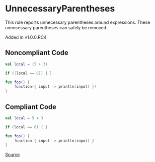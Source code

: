 # UnnecessaryParentheses

This rule reports unnecessary parentheses around expressions.
These unnecessary parentheses can safely be removed.

Added in v1.0.0.RC4

## Noncompliant Code

```kotlin
val local = (5 + 3)

if ((local == 8)) { }

fun foo() {
    function({ input -> println(input) })
}
```
## Compliant Code

```kotlin
val local = 5 + 3

if (local == 8) { }

fun foo() {
    function { input -> println(input) }
}
```

[Source](https://arturbosch.github.io/detekt/style.html#unnecessaryparentheses)

